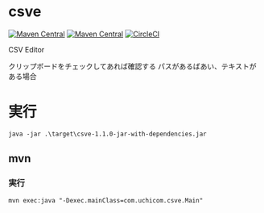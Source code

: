 csve
=================


[![Maven Central](https://img.shields.io/maven-central/v/com.uchicom/csve.svg)](http://search.maven.org/#search|ga|1|com.uchicom.csve)
[![Maven Central](https://img.shields.io/github/license/uchicom/csve.svg)](http://www.apache.org/licenses/LICENSE-2.0.txt)
[![CircleCI](https://circleci.com/gh/uchicom/csve.svg?style=shield)](https://circleci.com/gh/uchicom/csve)

CSV Editor

クリップボードをチェックしてあれば確認する
パスがあるばあい、テキストがある場合

# 実行
```
java -jar .\target\csve-1.1.0-jar-with-dependencies.jar
```

## mvn
### 実行
```
mvn exec:java "-Dexec.mainClass=com.uchicom.csve.Main"
```
